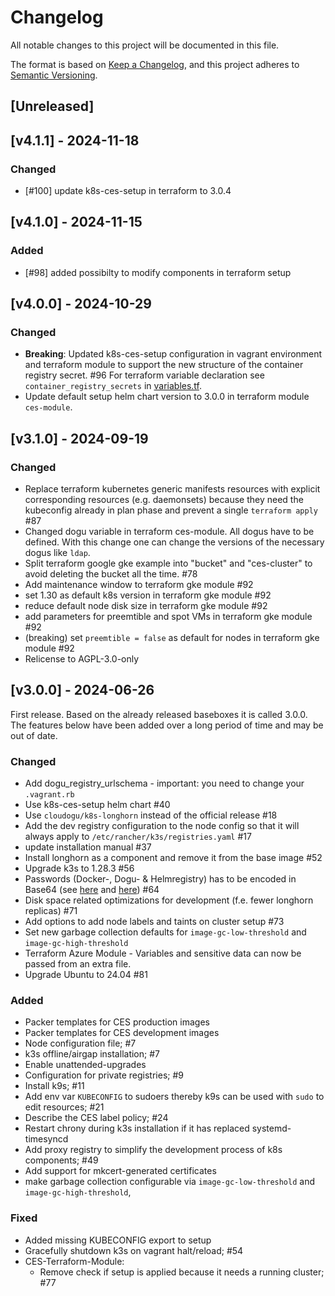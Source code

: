 # Changelog

All notable changes to this project will be documented in this file.

The format is based on [Keep a Changelog](https://keepachangelog.com/en/1.0.0/),
and this project adheres to [Semantic Versioning](https://semver.org/spec/v2.0.0.html).

## [Unreleased]

## [v4.1.1] - 2024-11-18
### Changed
- [#100] update k8s-ces-setup in terraform to 3.0.4

## [v4.1.0] - 2024-11-15
### Added
- [#98] added possibilty to modify components in terraform setup

## [v4.0.0] - 2024-10-29
### Changed
- **Breaking**: Updated k8s-ces-setup configuration in vagrant environment and terraform module to support the new structure of the container registry secret. #96
For terraform variable declaration see `container_registry_secrets` in [variables.tf](terraform/ces-module/variables.tf).
- Update default setup helm chart version to 3.0.0 in terraform module `ces-module`.

## [v3.1.0] - 2024-09-19
### Changed
- Replace terraform kubernetes generic manifests resources with explicit corresponding resources (e.g. daemonsets) because they need the kubeconfig already in plan phase and prevent a single `terraform apply` #87
- Changed dogu variable in terraform ces-module. All dogus have to be defined. With this change one can change the versions of the necessary dogus like `ldap`.
- Split terraform google gke example into "bucket" and "ces-cluster" to avoid deleting the bucket all the time. #78
- Add maintenance window to terraform gke module #92
- set 1.30 as default k8s version in terraform gke module #92
- reduce default node disk size in terraform gke module #92
- add parameters for preemtible and spot VMs in terraform gke module #92
- (breaking) set `preemtible = false` as default for nodes in terraform gke module #92
- Relicense to AGPL-3.0-only

## [v3.0.0] - 2024-06-26

First release. Based on the already released baseboxes it is called 3.0.0.
The features below have been added over a long period of time and may be out of date.

### Changed
- Add dogu_registry_urlschema - important: you need to change your `.vagrant.rb`
- Use k8s-ces-setup helm chart #40
- Use `cloudogu/k8s-longhorn` instead of the official release #18
- Add the dev registry configuration to the node config so that it will always apply to `/etc/rancher/k3s/registries.yaml` #17
- update installation manual #37
- Install longhorn as a component and remove it from the base image #52
- Upgrade k3s to 1.28.3 #56
- Passwords (Docker-, Dogu- & Helmregistry) has to be encoded in Base64 (see [here](docs/development/dev_box_en.md) and [here](terraform/ces-module/README.md)) #64
- Disk space related optimizations for development (f.e. fewer longhorn replicas) #71
- Add options to add node labels and taints on cluster setup #73
- Set new garbage collection defaults for `image-gc-low-threshold` and `image-gc-high-threshold`
- Terraform Azure Module - Variables and sensitive data can now be passed from an extra file.
- Upgrade Ubuntu to 24.04 #81

### Added
- Packer templates for CES production images
- Packer templates for CES development images
- Node configuration file; #7
- k3s offline/airgap installation; #7
- Enable unattended-upgrades
- Configuration for private registries; #9
- Install k9s; #11
- Add env var `KUBECONFIG` to sudoers thereby k9s can be used with `sudo` to edit resources; #21
- Describe the CES label policy; #24
- Restart chrony during k3s installation if it has replaced systemd-timesyncd
- Add proxy registry to simplify the development process of k8s components; #49
- Add support for mkcert-generated certificates
- make garbage collection configurable via `image-gc-low-threshold` and `image-gc-high-threshold`,

### Fixed
- Added missing KUBECONFIG export to setup
- Gracefully shutdown k3s on vagrant halt/reload; #54
- CES-Terraform-Module:
  - Remove check if setup is applied because it needs a running cluster; #77
